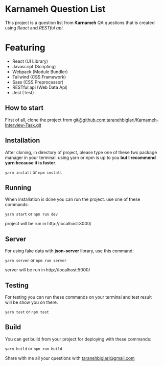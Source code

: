 # Karnameh Question List

This project is a question list from **Karnameh** QA questions that is created using *React* and *RESTful api*.


# Featuring

- React (UI Library)
- Javascript (Scripting)
- Webpack (Module Bundler)
- Tailwind (CSS Framework)
- Sass (CSS Preprocessor)
- RESTful api (Web Data Api)
- Jest (Test)

## How to start

First of all, clone the project from [git@github.com:taranehbiglari/Karnameh-Interview-Task.git](First%20clone%20project%20from%20git@github.com:taranehbiglari/Karnameh-Interview-Task.git)

## Installation

After cloning, in directory of project, please type one of these two package manager in your terminal. using yarn or npm is up to you **but I recommend yarn because it is faster**.

`yarn install` 
or 
`npm install`

## Running

When installation is done you can run the project. use one of these commands:

`yarn start` or `npm run dev`

project will be run in http://localhost:3000/

## Server

For using fake data with **json-server** library, use this command:

`yarn server` or `npm run server`

server will be run in http://localhost:5000/

## Testing
For testing you can run these commands on your terminal and test result will be show you on there.

`yarn test` 
or 
`npm test`

## Build

You can get build from your project for deploying with these commands:

`yarn build`
 or 
 `npm run build`


Share with me all your questions with taranehbiglari@gmail.com
